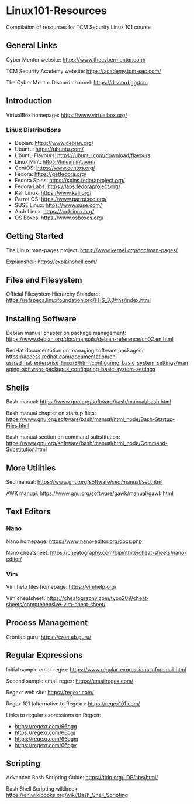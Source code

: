 # Linux101-Resources

Compilation of resources for TCM Security Linux 101 course


## General Links

Cyber Mentor website: https://www.thecybermentor.com/

TCM Security Academy website: https://academy.tcm-sec.com/

The Cyber Mentor Discord channel: https://discord.gg/tcm


## Introduction

VirtualBox homepage: https://www.virtualbox.org/

### Linux Distributions

- Debian: https://www.debian.org/
- Ubuntu: https://ubuntu.com/
- Ubuntu Flavours: https://ubuntu.com/download/flavours
- Linux Mint: https://linuxmint.com/
- CentOS: https://www.centos.org/
- Fedora: https://getfedora.org/
- Fedora Spins: https://spins.fedoraproject.org/
- Fedora Labs: https://labs.fedoraproject.org/
- Kali Linux: https://www.kali.org/
- Parrot OS: https://www.parrotsec.org/
- SUSE Linux: https://www.suse.com/
- Arch Linux: https://archlinux.org/
- OS Boxes: https://www.osboxes.org/


## Getting Started

The Linux man-pages project: https://www.kernel.org/doc/man-pages/

Explainshell: https://explainshell.com/

## Files and Filesystem

Official Filesystem Hierarchy Standard: https://refspecs.linuxfoundation.org/FHS_3.0/fhs/index.html

## Installing Software

Debian manual chapter on package management: https://www.debian.org/doc/manuals/debian-reference/ch02.en.html

RedHat documentation on managing software packages: https://access.redhat.com/documentation/en-us/red_hat_enterprise_linux/8/html/configuring_basic_system_settings/managing-software-packages_configuring-basic-system-settings

## Shells

Bash manual: https://www.gnu.org/software/bash/manual/bash.html

Bash manual chapter on startup files: https://www.gnu.org/software/bash/manual/html_node/Bash-Startup-Files.html

Bash manual section on command substitution: https://www.gnu.org/software/bash/manual/html_node/Command-Substitution.html

## More Utilities

Sed manual: https://www.gnu.org/software/sed/manual/sed.html

AWK manual: https://www.gnu.org/software/gawk/manual/gawk.html

## Text Editors

### Nano

Nano homepage: https://www.nano-editor.org/docs.php

Nano cheatsheet: https://cheatography.com/bipinthite/cheat-sheets/nano-editor/

### Vim

Vim help files homepage: https://vimhelp.org/

Vim cheatsheet: https://cheatography.com/typo209/cheat-sheets/comprehensive-vim-cheat-sheet/


## Process Management

Crontab guru: https://crontab.guru/

## Regular Expressions

Initial sample email regex: https://www.regular-expressions.info/email.html

Second sample email regex: https://emailregex.com/

Regexr web site: https://regexr.com/

Regex 101 (alternative to Regexr): https://regex101.com/

Links to regular expressions on Regexr:
- https://regexr.com/66ogg
- https://regexr.com/66ogj
- https://regexr.com/66ogm
- https://regexr.com/66ogv


## Scripting

Advanced Bash Scripting Guide: https://tldp.org/LDP/abs/html/

Bash Shell Scripting wikibook: https://en.wikibooks.org/wiki/Bash_Shell_Scripting
